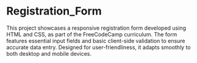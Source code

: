 # Registration_Form
This project showcases a responsive registration form developed using HTML and CSS, as part of the FreeCodeCamp curriculum. The form features essential input fields and basic client-side validation to ensure accurate data entry. Designed for user-friendliness, it adapts smoothly to both desktop and mobile devices.
